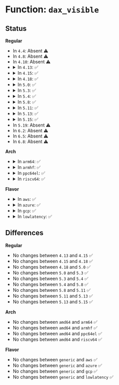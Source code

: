 # Function: <code>dax_visible</code>

## Status
<b>Regular</b>
<ul>
<li>
In <code>4.4</code>: Absent ⚠️
</li>
<li>
In <code>4.8</code>: Absent ⚠️
</li>
<li>
In <code>4.10</code>: Absent ⚠️
</li>
<li>
<details>
<summary>In <code>4.13</code>: ✅</summary>

```c
umode_t dax_visible(struct kobject *kobj, struct attribute *a, int n);
```

**Collision:** Unique Static

**Inline:** No

**Transformation:** False

**Instances:**

```
In drivers/dax/super.c (ffffffff8163d120)
Location: drivers/dax/super.c:183
Inline: False
```
**Symbols:**

```
ffffffff8163d120-ffffffff8163d17a: dax_visible (STB_LOCAL)
```
</details>
</li>
<li>
<details>
<summary>In <code>4.15</code>: ✅</summary>

```c
umode_t dax_visible(struct kobject *kobj, struct attribute *a, int n);
```

**Collision:** Unique Static

**Inline:** No

**Transformation:** False

**Instances:**

```
In drivers/dax/super.c (ffffffff816a5eb0)
Location: drivers/dax/super.c:205
Inline: False
```
**Symbols:**

```
ffffffff816a5eb0-ffffffff816a5eef: dax_visible (STB_LOCAL)
```
</details>
</li>
<li>
<details>
<summary>In <code>4.18</code>: ✅</summary>

```c
umode_t dax_visible(struct kobject *kobj, struct attribute *a, int n);
```

**Collision:** Unique Static

**Inline:** No

**Transformation:** False

**Instances:**

```
In drivers/dax/super.c (ffffffff816e23e0)
Location: drivers/dax/super.c:227
Inline: False
```
**Symbols:**

```
ffffffff816e23e0-ffffffff816e2411: dax_visible (STB_LOCAL)
```
</details>
</li>
<li>
<details>
<summary>In <code>5.0</code>: ✅</summary>

```c
umode_t dax_visible(struct kobject *kobj, struct attribute *a, int n);
```

**Collision:** Unique Static

**Inline:** No

**Transformation:** False

**Instances:**

```
In drivers/dax/super.c (ffffffff81705800)
Location: drivers/dax/super.c:226
Inline: False
```
**Symbols:**

```
ffffffff81705800-ffffffff81705831: dax_visible (STB_LOCAL)
```
</details>
</li>
<li>
<details>
<summary>In <code>5.3</code>: ✅</summary>

```c
umode_t dax_visible(struct kobject *kobj, struct attribute *a, int n);
```

**Collision:** Unique Static

**Inline:** No

**Transformation:** False

**Instances:**

```
In drivers/dax/super.c (ffffffff8173f3a0)
Location: drivers/dax/super.c:257
Inline: False
```
**Symbols:**

```
ffffffff8173f3a0-ffffffff8173f3d2: dax_visible (STB_LOCAL)
```
</details>
</li>
<li>
<details>
<summary>In <code>5.4</code>: ✅</summary>

```c
umode_t dax_visible(struct kobject *kobj, struct attribute *a, int n);
```

**Collision:** Unique Static

**Inline:** No

**Transformation:** False

**Instances:**

```
In drivers/dax/super.c (ffffffff81763580)
Location: drivers/dax/super.c:257
Inline: False
```
**Symbols:**

```
ffffffff81763580-ffffffff817635b2: dax_visible (STB_LOCAL)
```
</details>
</li>
<li>
<details>
<summary>In <code>5.8</code>: ✅</summary>

```c
umode_t dax_visible(struct kobject *kobj, struct attribute *a, int n);
```

**Collision:** Unique Static

**Inline:** No

**Transformation:** False

**Instances:**

```
In drivers/dax/super.c (ffffffff81823420)
Location: drivers/dax/super.c:257
Inline: False
```
**Symbols:**

```
ffffffff81823420-ffffffff81823458: dax_visible (STB_LOCAL)
```
</details>
</li>
<li>
<details>
<summary>In <code>5.11</code>: ✅</summary>

```c
umode_t dax_visible(struct kobject *kobj, struct attribute *a, int n);
```

**Collision:** Unique Static

**Inline:** No

**Transformation:** False

**Instances:**

```
In drivers/dax/super.c (ffffffff81832150)
Location: drivers/dax/super.c:265
Inline: False
```
**Symbols:**

```
ffffffff81832150-ffffffff81832188: dax_visible (STB_LOCAL)
```
</details>
</li>
<li>
<details>
<summary>In <code>5.13</code>: ✅</summary>

```c
umode_t dax_visible(struct kobject *kobj, struct attribute *a, int n);
```

**Collision:** Unique Static

**Inline:** No

**Transformation:** False

**Instances:**

```
In drivers/dax/super.c (ffffffff818159f0)
Location: drivers/dax/super.c:265
Inline: False
```
**Symbols:**

```
ffffffff818159f0-ffffffff81815a28: dax_visible (STB_LOCAL)
```
</details>
</li>
<li>
<details>
<summary>In <code>5.15</code>: ✅</summary>

```c
umode_t dax_visible(struct kobject *kobj, struct attribute *a, int n);
```

**Collision:** Unique Static

**Inline:** No

**Transformation:** False

**Instances:**

```
In drivers/dax/super.c (ffffffff8189ff10)
Location: drivers/dax/super.c:270
Inline: False
```
**Symbols:**

```
ffffffff8189ff10-ffffffff8189ff48: dax_visible (STB_LOCAL)
```
</details>
</li>
<li>
In <code>5.19</code>: Absent ⚠️
</li>
<li>
In <code>6.2</code>: Absent ⚠️
</li>
<li>
In <code>6.5</code>: Absent ⚠️
</li>
<li>
In <code>6.8</code>: Absent ⚠️
</li>
</ul>
<b>Arch</b>
<ul>
<li>
<details>
<summary>In <code>arm64</code>: ✅</summary>

```c
umode_t dax_visible(struct kobject *kobj, struct attribute *a, int n);
```

**Collision:** Unique Static

**Inline:** No

**Transformation:** False

**Instances:**

```
In drivers/dax/super.c (ffff800010963238)
Location: drivers/dax/super.c:257
Inline: False
```
**Symbols:**

```
ffff800010963238-ffff800010963288: dax_visible (STB_LOCAL)
```
</details>
</li>
<li>
<details>
<summary>In <code>armhf</code>: ✅</summary>

```c
umode_t dax_visible(struct kobject *kobj, struct attribute *a, int n);
```

**Collision:** Unique Static

**Inline:** No

**Transformation:** False

**Instances:**

```
In drivers/dax/super.c (c0a3a5f8)
Location: drivers/dax/super.c:257
Inline: False
```
**Symbols:**

```
c0a3a5f8-c0a3a688: dax_visible (STB_LOCAL)
```
</details>
</li>
<li>
<details>
<summary>In <code>ppc64el</code>: ✅</summary>

```c
umode_t dax_visible(struct kobject *kobj, struct attribute *a, int n);
```

**Collision:** Unique Static

**Inline:** No

**Transformation:** False

**Instances:**

```
In drivers/dax/super.c (c000000000a19a20)
Location: drivers/dax/super.c:257
Inline: False
```
**Symbols:**

```
c000000000a19a20-c000000000a19a98: dax_visible (STB_LOCAL)
```
</details>
</li>
<li>
<details>
<summary>In <code>riscv64</code>: ✅</summary>

```c
umode_t dax_visible(struct kobject *kobj, struct attribute *a, int n);
```

**Collision:** Unique Static

**Inline:** No

**Transformation:** False

**Instances:**

```
In drivers/dax/super.c (ffffffe0005d096e)
Location: drivers/dax/super.c:257
Inline: False
```
**Symbols:**

```
ffffffe0005d096e-ffffffe0005d09d4: dax_visible (STB_LOCAL)
```
</details>
</li>
</ul>
<b>Flavor</b>
<ul>
<li>
<details>
<summary>In <code>aws</code>: ✅</summary>

```c
umode_t dax_visible(struct kobject *kobj, struct attribute *a, int n);
```

**Collision:** Unique Static

**Inline:** No

**Transformation:** False

**Instances:**

```
In drivers/dax/super.c (ffffffff81717c70)
Location: drivers/dax/super.c:257
Inline: False
```
**Symbols:**

```
ffffffff81717c70-ffffffff81717ca2: dax_visible (STB_LOCAL)
```
</details>
</li>
<li>
<details>
<summary>In <code>azure</code>: ✅</summary>

```c
umode_t dax_visible(struct kobject *kobj, struct attribute *a, int n);
```

**Collision:** Unique Static

**Inline:** No

**Transformation:** False

**Instances:**

```
In drivers/dax/super.c (ffffffff816f01a0)
Location: drivers/dax/super.c:257
Inline: False
```
**Symbols:**

```
ffffffff816f01a0-ffffffff816f01d2: dax_visible (STB_LOCAL)
```
</details>
</li>
<li>
<details>
<summary>In <code>gcp</code>: ✅</summary>

```c
umode_t dax_visible(struct kobject *kobj, struct attribute *a, int n);
```

**Collision:** Unique Static

**Inline:** No

**Transformation:** False

**Instances:**

```
In drivers/dax/super.c (ffffffff81756a40)
Location: drivers/dax/super.c:257
Inline: False
```
**Symbols:**

```
ffffffff81756a40-ffffffff81756a72: dax_visible (STB_LOCAL)
```
</details>
</li>
<li>
<details>
<summary>In <code>lowlatency</code>: ✅</summary>

```c
umode_t dax_visible(struct kobject *kobj, struct attribute *a, int n);
```

**Collision:** Unique Static

**Inline:** No

**Transformation:** False

**Instances:**

```
In drivers/dax/super.c (ffffffff81771ea0)
Location: drivers/dax/super.c:257
Inline: False
```
**Symbols:**

```
ffffffff81771ea0-ffffffff81771ed2: dax_visible (STB_LOCAL)
```
</details>
</li>
</ul>

## Differences
<b>Regular</b>
<ul>
<li>
No changes between <code>4.13</code> and <code>4.15</code> ✅
</li>
<li>
No changes between <code>4.15</code> and <code>4.18</code> ✅
</li>
<li>
No changes between <code>4.18</code> and <code>5.0</code> ✅
</li>
<li>
No changes between <code>5.0</code> and <code>5.3</code> ✅
</li>
<li>
No changes between <code>5.3</code> and <code>5.4</code> ✅
</li>
<li>
No changes between <code>5.4</code> and <code>5.8</code> ✅
</li>
<li>
No changes between <code>5.8</code> and <code>5.11</code> ✅
</li>
<li>
No changes between <code>5.11</code> and <code>5.13</code> ✅
</li>
<li>
No changes between <code>5.13</code> and <code>5.15</code> ✅
</li>
</ul>
<b>Arch</b>
<ul>
<li>
No changes between <code>amd64</code> and <code>arm64</code> ✅
</li>
<li>
No changes between <code>amd64</code> and <code>armhf</code> ✅
</li>
<li>
No changes between <code>amd64</code> and <code>ppc64el</code> ✅
</li>
<li>
No changes between <code>amd64</code> and <code>riscv64</code> ✅
</li>
</ul>
<b>Flavor</b>
<ul>
<li>
No changes between <code>generic</code> and <code>aws</code> ✅
</li>
<li>
No changes between <code>generic</code> and <code>azure</code> ✅
</li>
<li>
No changes between <code>generic</code> and <code>gcp</code> ✅
</li>
<li>
No changes between <code>generic</code> and <code>lowlatency</code> ✅
</li>
</ul>
